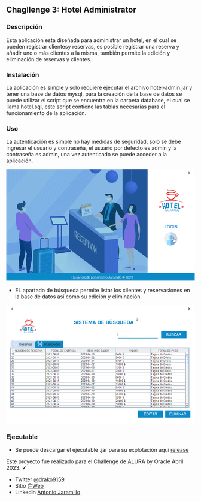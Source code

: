 ## Chagllenge 3: Hotel Administrator

### Descripción

Esta aplicación está diseñada para administrar un hotel, en el cual se pueden registrar clientesy reservas, es posible registrar una reserva y añadir uno o más clientes a la misma, también permite la edición y eliminación de reservas y clientes.

### Instalación

La aplicación es simple y solo requiere ejecutar el archivo hotel-admin.jar y tener una base de datos mysql, para la creación de la base de datos se puede utilizar el script que se encuentra en la carpeta database, el cual se llama hotel.sql, este script contiene las tablas necesarias para el funcionamiento de la aplicación.

### Uso

La autenticación es simple no hay medidas de seguridad, solo se debe ingresar el usuario y contraseña, el usuario por defecto es admin y la contraseña es admin, una vez autenticado se puede acceder a la aplicación.

![firtsgit](./lib/gif1.gif)

- EL apartado de búsqueda permite listar los clientes y reservasiones en la base de datos así como su edición y eliminación.

![firtspng](./lib/img1.png)

### Ejecutable

- Se puede descargar el ejecutable .jar para su explotación aquí [release](https://github.com/Drako9159/hotel-administrator/releases/download/hotel-admin/hote-plus.jar)

Este proyecto fue realizado para el Challenge de ALURA by Oracle Abril 2023. ✔


- Twitter [@drako9159](https://twitter.com/Drako9159)
- Sitio [@Web](https://www.drako.icu)
- Linkedin [Antonio Jaramillo](https://www.linkedin.com/in/antonio-jaramillo-099a77250)